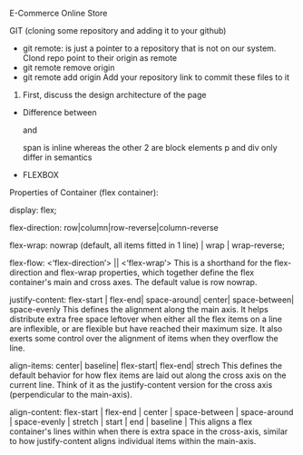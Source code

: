 E-Commerce Online Store

GIT (cloning some repository and adding it to your github)

- git remote: is just a pointer to a repository that is not on our system. Clond repo point to their origin as remote
- git remote remove origin
- git remote add origin <your repote repo link> Add your repository link to commit these files to it

1. First, discuss the design architecture of the page

- Difference between <span> <p> and <div>
  span is inline whereas the other 2 are block elements
  p and div only differ in semantics

- FLEXBOX

Properties of Container (flex container):

display: flex;

flex-direction: row|column|row-reverse|column-reverse

flex-wrap: nowrap (default, all items fitted in 1 line) | wrap | wrap-reverse;

flex-flow: <‘flex-direction’> || <‘flex-wrap’>
This is a shorthand for the flex-direction and flex-wrap properties, which together define the flex container's main and cross axes. The default value is row nowrap.

justify-content: flex-start | flex-end| space-around| center| space-between| space-evenly
This defines the alignment along the main axis. It helps distribute extra free space leftover when either all the flex items on a line are inflexible, or are flexible but have reached their maximum size. It also exerts some control over the alignment of items when they overflow the line.

align-items: center| baseline| flex-start| flex-end| strech
This defines the default behavior for how flex items are laid out along the cross axis on the current line. Think of it as the justify-content version for the cross axis (perpendicular to the main-axis).

align-content: flex-start | flex-end | center | space-between | space-around | space-evenly | stretch | start | end | baseline |
This aligns a flex container's lines within when there is extra space in the cross-axis, similar to how justify-content aligns individual items within the main-axis.
